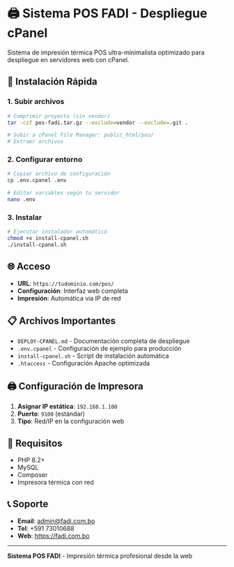 # 🖨️ Sistema POS FADI - Despliegue cPanel

Sistema de impresión térmica POS ultra-minimalista optimizado para despliegue en servidores web con cPanel.

## 🚀 Instalación Rápida

### 1. Subir archivos
```bash
# Comprimir proyecto (sin vendor)
tar -czf pos-fadi.tar.gz --exclude=vendor --exclude=.git .

# Subir a cPanel File Manager: public_html/pos/
# Extraer archivos
```

### 2. Configurar entorno
```bash
# Copiar archivo de configuración
cp .env.cpanel .env

# Editar variables según tu servidor
nano .env
```

### 3. Instalar
```bash
# Ejecutar instalador automático
chmod +x install-cpanel.sh
./install-cpanel.sh
```

## 🌐 Acceso
- **URL**: `https://tudominio.com/pos/`
- **Configuración**: Interfaz web completa
- **Impresión**: Automática vía IP de red

## 📋 Archivos Importantes

- `DEPLOY-CPANEL.md` - Documentación completa de despliegue
- `.env.cpanel` - Configuración de ejemplo para producción
- `install-cpanel.sh` - Script de instalación automática
- `.htaccess` - Configuración Apache optimizada

## 🖨️ Configuración de Impresora

1. **Asignar IP estática**: `192.168.1.100`
2. **Puerto**: `9100` (estándar)
3. **Tipo**: Red/IP en la configuración web

## 🔧 Requisitos
- PHP 8.2+
- MySQL
- Composer
- Impresora térmica con red

## 📞 Soporte
- **Email**: admin@fadi.com.bo
- **Tel**: +591 73010688
- **Web**: https://fadi.com.bo

---
**Sistema POS FADI** - Impresión térmica profesional desde la web
